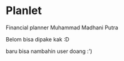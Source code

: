 # Planlet
Financial planner Muhammad Madhani Putra


Belom bisa dipake kak :D

baru bisa nambahin user doang :')
